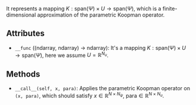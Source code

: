 
It represents a mapping $K: \mathrm{span}(\Psi) \times U \rightarrow \mathrm{span}(\Psi)$,
which is a finite-dimensional approximation of the parametric Koopman operator.

## Attributes

- `__func` ((ndarray, ndarray) -> ndarray): It's a mapping
  $K: \mathrm{span}(\Psi) \times U \rightarrow \mathrm{span}(\Psi)$,
  here we assume $U = \mathbb{R}^{N_u}$.

## Methods

- `__call__(self, x, para)`: Applies the parametric Koopman operator on `(x, para)`,
  which should satisfy $x \in \mathbb{R}^{N \times N_{\psi}}$,
  $\text{para} \in \mathbb{R}^{N \times N_u}$.






